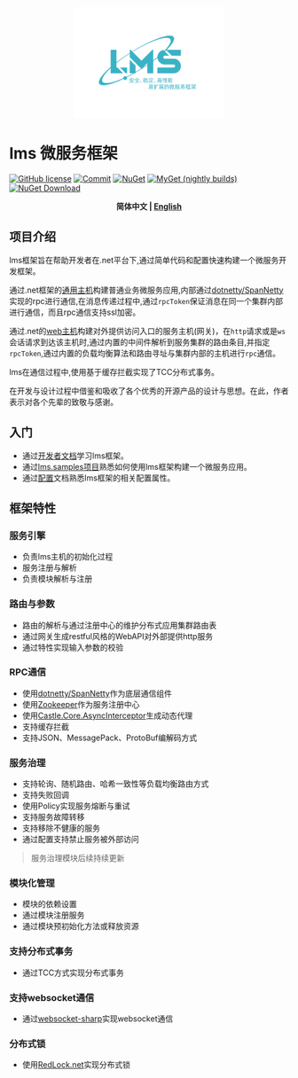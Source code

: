 <p align="center">
  <img height="200" src="./docs/.vuepress/public/assets/logo/logo.word.svg">
</p>

# lms 微服务框架
[![GitHub license](https://img.shields.io/badge/license-MIT-blue.svg)](./LICENSE)
[![Commit](https://img.shields.io/github/last-commit/liuhll/lms)](https://img.shields.io/github/last-commit/liuhll/lms)
[![NuGet](https://img.shields.io/nuget/v/Silky.Lms.Core.svg?style=flat-square)](https://www.nuget.org/packages/Silky.Lms.Core)
[![MyGet (nightly builds)](https://img.shields.io/myget/lms-framework/vpre/Silky.Lms.Core.svg?style=flat-square)](https://www.myget.org/feed/Packages/lms-framework)
[![NuGet Download](https://img.shields.io/nuget/dt/Silky.Lms.Core.svg?style=flat-square)](https://www.nuget.org/packages/Silky.Lms.Core)


<div align="center">

**简体中文 | [English](./README.md)**

</div>

## 项目介绍

lms框架旨在帮助开发者在.net平台下,通过简单代码和配置快速构建一个微服务开发框架。

通过.net框架的[通用主机](https://docs.microsoft.com/zh-cn/aspnet/core/fundamentals/host/generic-host?view=aspnetcore-5.0)构建普通业务微服务应用,内部通过[dotnetty/SpanNetty](https://github.com/cuteant/SpanNetty)实现的rpc进行通信,在消息传递过程中,通过`rpcToken`保证消息在同一个集群内部进行通信，而且rpc通信支持ssl加密。

通过.net的[web主机](https://docs.microsoft.com/zh-cn/aspnet/core/fundamentals/host/web-host?view=aspnetcore-5.0)构建对外提供访问入口的服务主机(网关)，在`http`请求或是`ws`会话请求到达该主机时,通过内置的中间件解析到服务集群的路由条目,并指定`rpcToken`,通过内置的负载均衡算法和路由寻址与集群内部的主机进行`rpc`通信。

lms在通信过程中,使用基于缓存拦截实现了TCC分布式事务。


在开发与设计过程中借鉴和吸收了各个优秀的开源产品的设计与思想。在此，作者表示对各个先辈的致敬与感谢。

## 入门

- 通过[开发者文档](http://docs.lms-fk.com/lms/)学习lms框架。
- 通过[lms.samples项目](http://docs.lms-fk.com/lms/dev-docs/quick-start.html)熟悉如何使用lms框架构建一个微服务应用。
- 通过[配置](http://docs.lms-fk.com/config/)文档熟悉lms框架的相关配置属性。

## 框架特性

### 服务引擎
- 负责lms主机的初始化过程
- 服务注册与解析
- 负责模块解析与注册

### 路由与参数
- 路由的解析与通过注册中心的维护分布式应用集群路由表
- 通过网关生成restful风格的WebAPI对外部提供http服务
- 通过特性实现输入参数的校验

### RPC通信
- 使用[dotnetty/SpanNetty](https://github.com/cuteant/SpanNetty)作为底层通信组件
- 使用[Zookeeper](https://zookeeper.apache.org)作为服务注册中心
- 使用[Castle.Core.AsyncInterceptor](https://www.nuget.org/packages/Castle.Core.AsyncInterceptor/)生成动态代理
- 支持缓存拦截
- 支持JSON、MessagePack、ProtoBuf编解码方式

### 服务治理
- 支持轮询、随机路由、哈希一致性等负载均衡路由方式
- 支持失败回调
- 使用Policy实现服务熔断与重试
- 支持服务故障转移
- 支持移除不健康的服务
- 通过配置支持禁止服务被外部访问

> 服务治理模块后续持续更新

### 模块化管理
- 模块的依赖设置
- 通过模块注册服务
- 通过模块预初始化方法或释放资源

### 支持分布式事务
- 通过TCC方式实现分布式事务

### 支持websocket通信
- 通过[websocket-sharp](https://github.com/sta/websocket-sharp)实现websocket通信

### 分布式锁
- 使用[RedLock.net](https://github.com/samcook/RedLock.net)实现分布式锁

